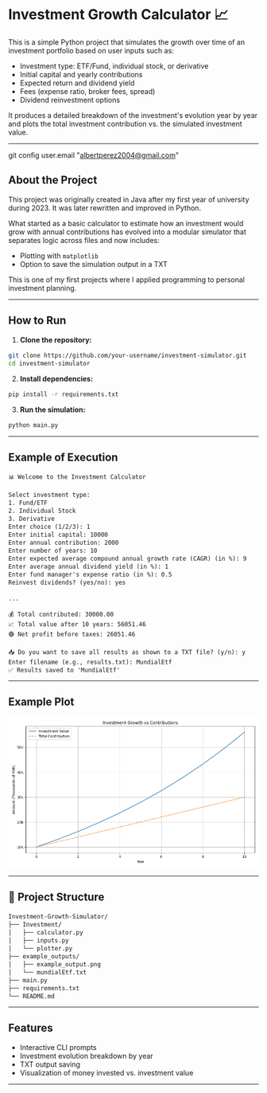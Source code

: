 # Investment Growth Calculator 📈

This is a simple Python project that simulates the growth over time of an investment portfolio based on user inputs such as:

- Investment type: ETF/Fund, individual stock, or derivative
- Initial capital and yearly contributions
- Expected return and dividend yield
- Fees (expense ratio, broker fees, spread)
- Dividend reinvestment options

It produces a detailed breakdown of the investment's evolution year by year and plots the total investment contribution vs. the simulated investment value.

---
git config user.email "albertperez2004@gmail.com"

##  About the Project

This project was originally created in Java after my first year of university during 2023. It was later rewritten and improved in Python.

What started as a basic calculator to estimate how an investment would grow with annual contributions has evolved into a modular simulator that separates logic across files and now includes:

- Plotting with `matplotlib`
- Option to save the simulation output in a TXT

This is one of my first projects where I applied programming to personal investment planning.

---

##  How to Run

1. **Clone the repository:**

```bash
git clone https://github.com/your-username/investment-simulator.git
cd investment-simulator
```

2. **Install dependencies:**

```bash
pip install -r requirements.txt
```

3. **Run the simulation:**

```bash
python main.py
```

---

##  Example of Execution

```
📊 Welcome to the Investment Calculator

Select investment type:
1. Fund/ETF
2. Individual Stock
3. Derivative
Enter choice (1/2/3): 1
Enter initial capital: 10000
Enter annual contribution: 2000
Enter number of years: 10
Enter expected average compound annual growth rate (CAGR) (in %): 9
Enter average annual dividend yield (in %): 1
Enter fund manager's expense ratio (in %): 0.5
Reinvest dividends? (yes/no): yes

...

💰 Total contributed: 30000.00
📈 Total value after 10 years: 56051.46
🟢 Net profit before taxes: 26051.46

📥 Do you want to save all results as shown to a TXT file? (y/n): y
Enter filename (e.g., results.txt): MundialEtf
✅ Results saved to 'MundialEtf'
```

---

## Example Plot

![Investment Growth Example](example_outputs/example_output.png)

---

## 📁 Project Structure

```
Investment-Growth-Simulator/
├── Investment/
│   ├── calculator.py
│   ├── inputs.py
│   └── plotter.py
├── example_outputs/
│   ├── example_output.png
│   └── mundialEtf.txt
├── main.py
├── requirements.txt
└── README.md
```


---

##  Features

- Interactive CLI prompts
- Investment evolution breakdown by year
- TXT output saving
- Visualization of money invested vs. investment value

---
